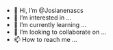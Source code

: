 - 👋 Hi, I’m @Josianenascs
- 👀 I’m interested in ...
- 🌱 I’m currently learning ...
- 💞️ I’m looking to collaborate on ...
- 📫 How to reach me ...

<!---
Josianenascs/Josianenascs is a ✨ special ✨ repository because its `README.md` (this file) appears on your GitHub profile.
You can click the Preview link to take a look at your changes.
--->
